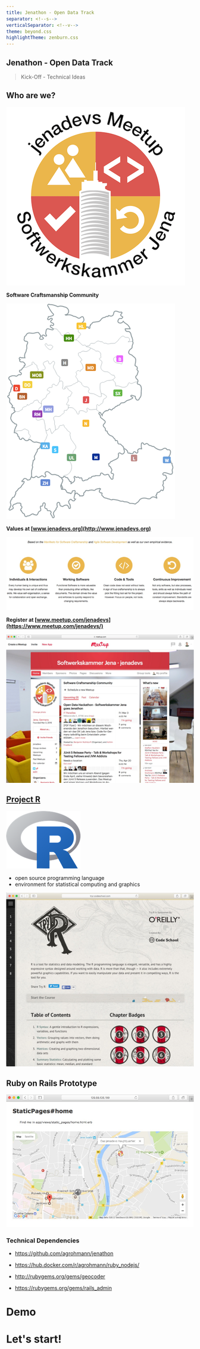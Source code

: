 ```yaml
---
title: Jenathon - Open Data Track
separator: <!--s-->
verticalSeparator: <!--v-->
theme: beyond.css
highlightTheme: zenburn.css
---
```


## Jenathon - Open Data Track

> Kick-Off - Technical Ideas

<!--s-->

## Who are we?

[![logo](img/jenadevs-logo.png)](https://twitter.com/jenadevs)

<!--v-->

__Software Craftsmanship Community__

[![map](img/softwerkskammer-map.png)](https://www.softwerkskammer.org/)

<!--v-->

__Values at [www.jenadevs.org](http://www.jenadevs.org)__

![values](img/jenadevs-values.jpg)

<!--v-->

__Register at [www.meetup.com/jenadevs](https://www.meetup.com/jenadevs/)__

![meetup](img/jenadevs-meetup.jpg)

<!--s-->

## [Project R](https://www.r-project.org)

![R](img/Rlogo.png)

- open source programming language
- environment for statistical computing and graphics

<!--v-->

[![code-school-try-r](img/code-school-try-r.jpg)](http://tryr.codeschool.com)

<!--s-->

## Ruby on Rails Prototype

![concept-diagram](img/jenathon-app.jpg)

<!--v-->

### Technical Dependencies

- https://github.com/agrohmann/jenathon
- https://hub.docker.com/r/agrohmann/ruby_nodejs/

- http://rubygems.org/gems/geocoder
- https://rubygems.org/gems/rails_admin

<!--v-->

# Demo

<!--s-->

# Let's start!
